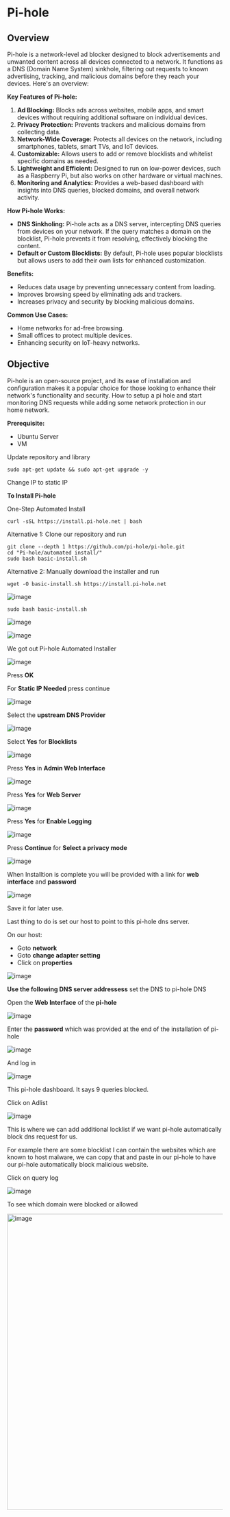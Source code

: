 # Pi-hole
## Overview
Pi-hole is a network-level ad blocker designed to block advertisements and unwanted content across all devices connected to a network. It functions as a DNS (Domain Name System) sinkhole, filtering out requests to known advertising, tracking, and malicious domains before they reach your devices. Here's an overview:

**Key Features of Pi-hole:**
1.	**Ad Blocking:** Blocks ads across websites, mobile apps, and smart devices without requiring additional software on individual devices.
2.	**Privacy Protection:** Prevents trackers and malicious domains from collecting data.
3.	**Network-Wide Coverage:** Protects all devices on the network, including smartphones, tablets, smart TVs, and IoT devices.
4.	**Customizable:** Allows users to add or remove blocklists and whitelist specific domains as needed.
5.	**Lightweight and Efficient:** Designed to run on low-power devices, such as a Raspberry Pi, but also works on other hardware or virtual machines.
6.	**Monitoring and Analytics:** Provides a web-based dashboard with insights into DNS queries, blocked domains, and overall network activity.
   
**How Pi-hole Works:**
- **DNS Sinkholing:** Pi-hole acts as a DNS server, intercepting DNS queries from devices on your network. If the query matches a domain on the blocklist, Pi-hole prevents it from resolving, effectively blocking the content.
- **Default or Custom Blocklists:** By default, Pi-hole uses popular blocklists but allows users to add their own lists for enhanced customization.

**Benefits:**
- Reduces data usage by preventing unnecessary content from loading.
- Improves browsing speed by eliminating ads and trackers.
- Increases privacy and security by blocking malicious domains.

**Common Use Cases:**
- Home networks for ad-free browsing.
- Small offices to protect multiple devices.
- Enhancing security on IoT-heavy networks.

## Objective
Pi-hole is an open-source project, and its ease of installation and configuration makes it a popular choice for those looking to enhance their network's functionality and security.
How to setup a pi hole and start monitoring DNS requests while adding some network protection in our home network.

**Prerequisite:**
- Ubuntu Server
- VM

Update repository and library
```
sudo apt-get update && sudo apt-get upgrade -y
```

Change IP to static IP

**To Install Pi-hole**

One-Step Automated Install

```
curl -sSL https://install.pi-hole.net | bash
```

Alternative 1: Clone our repository and run
```
git clone --depth 1 https://github.com/pi-hole/pi-hole.git
cd "Pi-hole/automated install/"
sudo bash basic-install.sh
```

Alternative 2: Manually download the installer and run
```
wget -O basic-install.sh https://install.pi-hole.net
```
![image](https://github.com/user-attachments/assets/f0e66cc9-3f61-49cd-b651-8183df1635c1)

```
sudo bash basic-install.sh
```
![image](https://github.com/user-attachments/assets/64480b8c-5bea-4ef3-81e1-999f0ee8bc3d)

![image](https://github.com/user-attachments/assets/1ff66e2d-ff31-4154-a921-f5543e2788f1)

We got out Pi-hole Automated Installer

![image](https://github.com/user-attachments/assets/3446ed89-8a60-4617-853c-de623a0c93e0)

Press **OK**


For **Static IP Needed** press continue

![image](https://github.com/user-attachments/assets/399c5c5a-8981-4177-8beb-84f8ccc04333)


Select the **upstream DNS Provider**

![image](https://github.com/user-attachments/assets/64b74b7f-98c3-4c6d-afd3-f97dfa13e733)

Select **Yes** for **Blocklists**

![image](https://github.com/user-attachments/assets/69872854-3797-4302-8edd-6d26f80e26b3)


Press **Yes** in **Admin Web Interface**

![image](https://github.com/user-attachments/assets/813eb4d4-adc0-4bda-9e08-4306bf291450)

Press **Yes** for **Web Server**

![image](https://github.com/user-attachments/assets/1a75fa5b-834f-404e-8c7d-806e0f936406)

Press **Yes** for **Enable Logging**

![image](https://github.com/user-attachments/assets/6fb07084-da35-4052-a49f-012861fc8720)


Press **Continue** for **Select a privacy mode**

![image](https://github.com/user-attachments/assets/a24eba4c-6d87-4a98-b735-2b22a74f8ed7)

When Installtion is complete you will be provided with a link for **web interface** and **password**

![image](https://github.com/user-attachments/assets/4f2d3d17-b76e-46d2-b645-b5c610eeef31)

Save it for later use.

Last thing to do is
set our host to point to this pi-hole dns server.

On our host:
- Goto **network**
- Goto **change adapter setting**
- Click on **properties**

![image](https://github.com/user-attachments/assets/824dc735-99c5-48fb-a2b1-6a7cd245c116)

**Use the following DNS server addressess**
set the DNS to pi-hole DNS

Open the **Web Interface** of the **pi-hole**

![image](https://github.com/user-attachments/assets/d23e2a28-764d-4d86-bf12-f9cece3b008c)

Enter the **password** which was provided at the end of the installation of pi-hole

![image](https://github.com/user-attachments/assets/89e69782-04ba-4e65-aeed-4cb85d606256)

And log in

![image](https://github.com/user-attachments/assets/69f7bd94-2e8e-4408-98b0-c188db14626e)

This pi-hole dashboard.
It says 9 queries blocked.


Click on Adlist

![image](https://github.com/user-attachments/assets/e076d7d4-0ab2-4408-9562-a70483526eef)

This is where we can add additional locklist if we want pi-hole automatically block dns request for us.

For example there are some blocklist I can contain the websites which are known to host malware, we can copy that and paste in our pi-hole to have our pi-hole automatically block malicious website.


Click on query log

![image](https://github.com/user-attachments/assets/e78d82f5-e838-44f7-8425-6e04475b0401)


To see which domain were blocked or allowed

<img width="691" alt="image" src="https://github.com/user-attachments/assets/5266e398-6ee3-440d-b4e5-bfed797d19b4">







